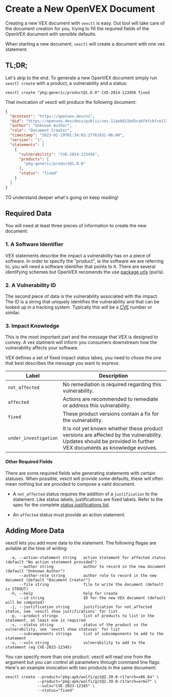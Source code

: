 # Create a New OpenVEX Document

Creating a new VEX document with `vexctl` is easy. Out tool will take care of
the document creation for you, trying to fill the required fields of the OpenVEX
document with sensible defaults.

When starting a new document, `vexctl` will create a document with one 
vex statement.

## TL;DR;

Let's skip to the end. To generate a new OpenVEX document simply run
`vexctl create` with a product, a vulnerability and a status:

```console
vexctl create "pkg:generic/product@1.0.0" CVE-2014-123456 fixed 
```

That invocation of vexctl will produce the following document:

```json
{
  "@context": "https://openvex.dev/ns",
  "@id": "https://openvex.dev/docs/public/vex-11aeb821bd5ca6f4fcbfce111897f81c5dcee6a781ea364e8e35be4443a1c517",
  "author": "Unknown Author",
  "role": "Document Creator",
  "timestamp": "2023-01-19T01:34:03.27761931-06:00",
  "version": "1",
  "statements": [
    {
      "vulnerability": "CVE-2014-123456",
      "products": [
        "pkg:generic/product@1.0.0"
      ],
      "status": "fixed"
    }
  ]
}
```

TO understand deeper what's going on keep reading!

## Required Data

You will need at least three pieces of information to create the new document:

### 1. A Software Identifier

VEX statements describe the impact a vulnerability has on a piece of software.
In order to specify the "product", ie the software we are referring to, you will
need a software identifier that points to it. There are several identifying
schemes but OpenVEX recomends the use [package urls](https://github.com/package-url/purl-spec) (purls).

### 2. A Vulnerability ID

The second piece of data is the vulnerability associated with the impact. The
ID is a string that uniquely identifies the vulnerability and that can be looked 
up in a tracking system. Typically this will be a [CVE](https://cve.mitre.org/)
number or similar.

### 3. Impact Knowledge

This is the most important part and the message that VEX is designed to convey.
A vex statment will inform you consumers downstream how the vulnerability 
affects your software. 

VEX defines a set of fixed impact status labes, you need to chose the one that
best describes the message you want to express:

| Label | Description |
| --- | --- |
| `not_affected` | No remediation is required regarding this vulnerability. |
| `affected` | Actions are recommended to remediate or address this vulnerability. |
| `fixed` | These product versions contain a fix for the vulnerability. |
| `under_investigation` | It is not yet known whether these product versions are affected by the vulnerability. Updates should be provided in further VEX documents as knowledge evolves. |

#### Other Required Fields

There are some required fields whe generating statements with certain statuses.
When possible, vexctl will provide some defaults, these will often mean nothing
but are provided to compose a valid document.

- A `not_affected` status requires the addition of a `justification` to the
statement. Like status labels, justifications are fixed labels. Refer to the
spec for the complete
[status justifications list](https://github.com/openvex/spec/blob/main/OPENVEX-SPEC.md#status-justifications).

- An `affected` status must provide an action statement.

## Adding More Data

vexctl lets you add more data to the statement. The following flagas are
avilable at the time of writing:

```console
  -a, --action-statement string   action statement for affected status (default "No action statement provided")
      --author string             author to record in the new document (default "Unknown Author")
      --author-role string        author role to record in the new document (default "Document Creator")
      --file string               file to write the document (default is STDOUT)
  -h, --help                      help for create
      --id string                 ID for the new VEX document (default will be computed)
  -j, --justification string      justification for not_affected status, see 'vexctl show justifications' for list
  -p, --product strings           list of products to list in the statement, at least one is required
  -s, --status string             status of the product vs the vulnerability, see 'vexctl show statuses' for list
      --subcomponents strings     list of subcomponents to add to the statement
  -v, --vuln string               vulnerability to add to the statement (eg CVE-2023-12345)
```

You can specify more than one product. vexctl will read one from
the argument but you can control all parameters through command line
flags. Here's an example invocation with two products in the same document:

```
vexctl create --product="pkg:apk/wolfi/git@2.39.0-r1?arch=x86_64" \
              --product="pkg:apk/wolfi/git@2.39.0-r1?arch=armv7" \
              --vuln="CVE-2023-12345" \
              --status="fixed"
```
 
